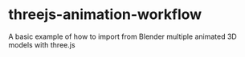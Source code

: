 # threejs-animation-workflow
A basic example of how to import from Blender multiple animated 3D models with three.js
